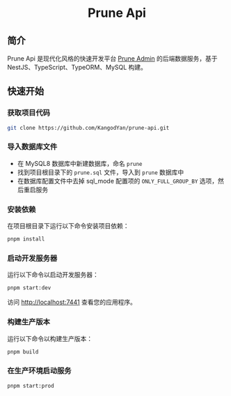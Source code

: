 <div align="center"> 
<br> 
<br>
<h1> Prune Api </h1>
</div>

## 简介

Prune Api 是现代化风格的快速开发平台 [Prune Admin](https://github.com/KangodYan/prune-admin) 的后端数据服务，基于 NestJS、TypeScript、TypeORM、MySQL 构建。

## 快速开始

### 获取项目代码

```bash
git clone https://github.com/KangodYan/prune-api.git
```

### 导入数据库文件

- 在 MySQL8 数据库中新建数据库，命名 `prune`
- 找到项目根目录下的 `prune.sql` 文件，导入到 `prune` 数据库中
- 在数据库配置文件中去掉 sql_mode 配置项的 `ONLY_FULL_GROUP_BY` 选项，然后重启服务

### 安装依赖

在项目根目录下运行以下命令安装项目依赖：

```bash
pnpm install
```

### 启动开发服务器

运行以下命令以启动开发服务器：

```bash
pnpm start:dev
```

访问 [http://localhost:7441](http://localhost:7441) 查看您的应用程序。

### 构建生产版本

运行以下命令以构建生产版本：

```bash
pnpm build
```

### 在生产环境启动服务

```bash
pnpm start:prod
```
